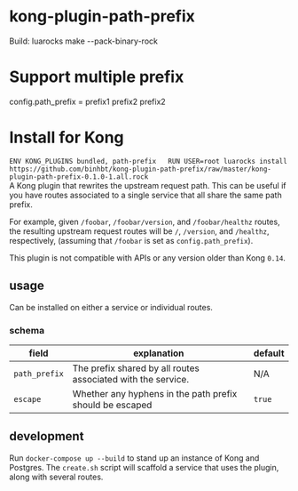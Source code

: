 # kong-plugin-path-prefix
Build: luarocks make --pack-binary-rock  
# Support multiple prefix  
config.path_prefix = prefix1 prefix2 prefix2  

# Install for Kong  
`ENV KONG_PLUGINS bundled, path-prefix  
RUN USER=root luarocks install https://github.com/binhbt/kong-plugin-path-prefix/raw/master/kong-plugin-path-prefix-0.1.0-1.all.rock  
`  
A Kong plugin that rewrites the upstream request path. This can be useful if you have routes associated to a single service that all share the same path prefix.

For example, given `/foobar`, `/foobar/version`, and `/foobar/healthz` routes, the resulting upstream request routes will be `/`, `/version`, and `/healthz`, respectively, (assuming that `/foobar` is set as `config.path_prefix`).

This plugin is not compatible with APIs or any version older than Kong `0.14`.

## usage

Can be installed on either a service or individual routes.

### schema
| field          | explanation                                                          | default |
|----------------|----------------------------------------------------------------------|---------|
| `path_prefix`  | The prefix shared by all routes associated with the service.         | N/A     |
| `escape`       | Whether any hyphens in the path prefix should be escaped             | `true`  |

## development

Run `docker-compose up --build` to stand up an instance of Kong and Postgres. 
The `create.sh` script will scaffold a service that uses the plugin, along with several routes.
